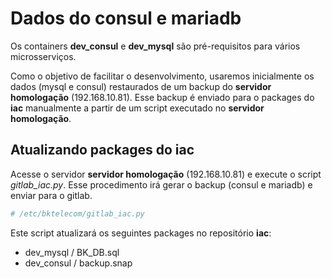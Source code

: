 # Dados do consul e mariadb

Os containers **dev_consul** e **dev_mysql** são pré-requisitos para vários microsserviços.

Como o objetivo de facilitar o desenvolvimento, usaremos inicialmente os dados (mysql e consul) restaurados de um backup do **servidor homologação** (192.168.10.81). Esse backup é enviado para o packages do **iac** manualmente a partir de um script executado no **servidor homologação**.

## Atualizando packages do iac

Acesse o servidor **servidor homologação** (192.168.10.81) e execute o script *gitlab_iac.py*. Esse procedimento irá gerar o backup (consul e mariadb) e enviar para o gitlab.

```bash
# /etc/bktelecom/gitlab_iac.py
```

Este script atualizará os seguintes packages no repositório **iac**:

* dev_mysql / BK_DB.sql
* dev_consul / backup.snap
